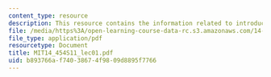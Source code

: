 ```yaml
---
content_type: resource
description: This resource contains the information related to introduction of macroeconomics.
file: /media/https%3A/open-learning-course-data-rc.s3.amazonaws.com/14-454-economic-crises-spring-2011/b893766af74038674f9809d8895f7766_MIT14_454S11_lec01.pdf
file_type: application/pdf
resourcetype: Document
title: MIT14_454S11_lec01.pdf
uid: b893766a-f740-3867-4f98-09d8895f7766
---
```

